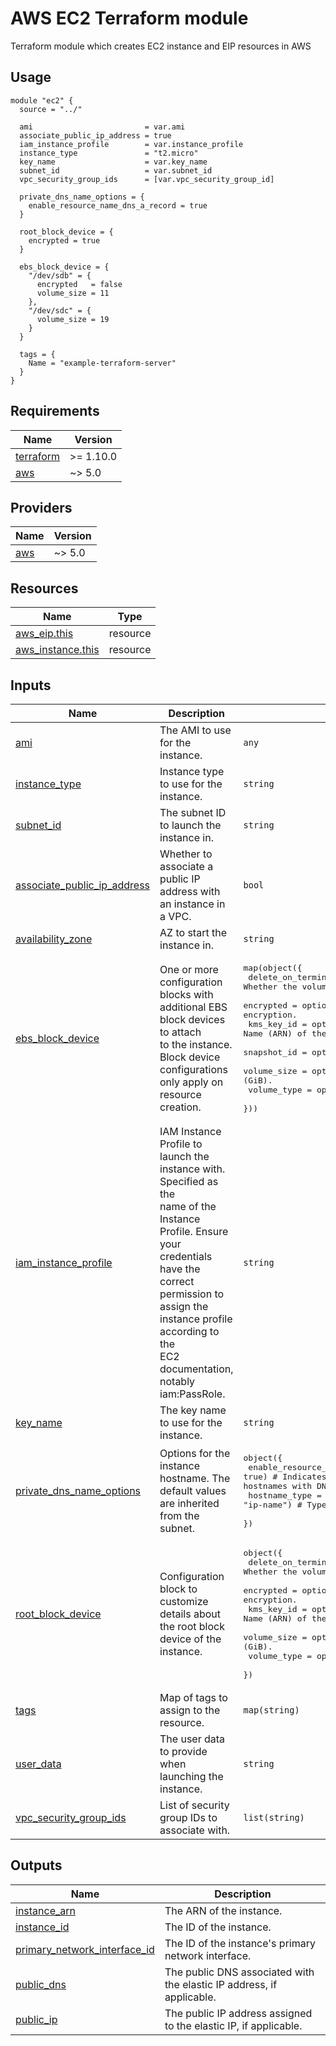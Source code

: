 <!-- BEGIN_TF_DOCS -->

# AWS EC2 Terraform module

Terraform module which creates EC2 instance and EIP resources in AWS

## Usage
```hcl
module "ec2" {
  source = "../"

  ami                         = var.ami
  associate_public_ip_address = true
  iam_instance_profile        = var.instance_profile
  instance_type               = "t2.micro"
  key_name                    = var.key_name
  subnet_id                   = var.subnet_id
  vpc_security_group_ids      = [var.vpc_security_group_id]

  private_dns_name_options = {
    enable_resource_name_dns_a_record = true
  }

  root_block_device = {
    encrypted = true
  }

  ebs_block_device = {
    "/dev/sdb" = {
      encrypted   = false
      volume_size = 11
    },
    "/dev/sdc" = {
      volume_size = 19
    }
  }

  tags = {
    Name = "example-terraform-server"
  }
}
```
## Requirements

| Name | Version |
|------|---------|
| <a name="requirement_terraform"></a> [terraform](#requirement\_terraform) | >= 1.10.0 |
| <a name="requirement_aws"></a> [aws](#requirement\_aws) | ~> 5.0 |
## Providers

| Name | Version |
|------|---------|
| <a name="provider_aws"></a> [aws](#provider\_aws) | ~> 5.0 |

## Resources

| Name | Type |
|------|------|
| [aws_eip.this](https://registry.terraform.io/providers/hashicorp/aws/latest/docs/resources/eip) | resource |
| [aws_instance.this](https://registry.terraform.io/providers/hashicorp/aws/latest/docs/resources/instance) | resource |
## Inputs

| Name | Description | Type | Default | Required |
|------|-------------|------|---------|:--------:|
| <a name="input_ami"></a> [ami](#input\_ami) | The AMI to use for the instance. | `any` | n/a | yes |
| <a name="input_instance_type"></a> [instance\_type](#input\_instance\_type) | Instance type to use for the instance. | `string` | n/a | yes |
| <a name="input_subnet_id"></a> [subnet\_id](#input\_subnet\_id) | The subnet ID to launch the instance in. | `string` | n/a | yes |
| <a name="input_associate_public_ip_address"></a> [associate\_public\_ip\_address](#input\_associate\_public\_ip\_address) | Whether to associate a public IP address with an instance in a VPC. | `bool` | `false` | no |
| <a name="input_availability_zone"></a> [availability\_zone](#input\_availability\_zone) | AZ to start the instance in. | `string` | `null` | no |
| <a name="input_ebs_block_device"></a> [ebs\_block\_device](#input\_ebs\_block\_device) | One or more configuration blocks with additional EBS block devices to attach <br>to the instance. Block device configurations only apply on resource creation. | <pre>map(object({<br>    delete_on_termination = optional(bool, true)    # Whether the volume should be destroyed on instance termination.<br>    encrypted             = optional(bool, true)    # Whether to enable volume encryption.<br>    kms_key_id            = optional(string, null)  # Amazon Resource Name (ARN) of the KMS Key to use when encrypting the volume. <br>    snapshot_id           = optional(string, null)  # Snapshot ID to mount.<br>    volume_size           = optional(string, null)  # Size of the volume in gibibytes (GiB).<br>    volume_type           = optional(string, "gp3") # Type of volume.<br>  }))</pre> | `{}` | no |
| <a name="input_iam_instance_profile"></a> [iam\_instance\_profile](#input\_iam\_instance\_profile) | IAM Instance Profile to launch the instance with. Specified as the <br>name of the Instance Profile. Ensure your credentials have the <br>correct permission to assign the instance profile according to the <br>EC2 documentation, notably iam:PassRole. | `string` | `null` | no |
| <a name="input_key_name"></a> [key\_name](#input\_key\_name) | The key name to use for the instance. | `string` | `null` | no |
| <a name="input_private_dns_name_options"></a> [private\_dns\_name\_options](#input\_private\_dns\_name\_options) | Options for the instance hostname. The default values are inherited from the subnet. | <pre>object({<br>    enable_resource_name_dns_a_record = optional(bool, true)        # Indicates whether to respond to DNS queries for instance hostnames with DNS A records.<br>    hostname_type                     = optional(string, "ip-name") # Type of hostname for Amazon EC2 instances.<br>  })</pre> | `{}` | no |
| <a name="input_root_block_device"></a> [root\_block\_device](#input\_root\_block\_device) | Configuration block to customize details about the root block device of the instance. | <pre>object({<br>    delete_on_termination = optional(bool, true)    # Whether the volume should be destroyed on instance termination.<br>    encrypted             = optional(bool, false)   # Whether to enable volume encryption.<br>    kms_key_id            = optional(string, null)  # Amazon Resource Name (ARN) of the KMS Key to use when encrypting the volume. <br>    volume_size           = optional(string, null)  # Size of the volume in gibibytes (GiB).<br>    volume_type           = optional(string, "gp3") # Type of volume.<br>  })</pre> | `{}` | no |
| <a name="input_tags"></a> [tags](#input\_tags) | Map of tags to assign to the resource. | `map(string)` | `{}` | no |
| <a name="input_user_data"></a> [user\_data](#input\_user\_data) | The user data to provide when launching the instance. | `string` | `null` | no |
| <a name="input_vpc_security_group_ids"></a> [vpc\_security\_group\_ids](#input\_vpc\_security\_group\_ids) | List of security group IDs to associate with. | `list(string)` | `[]` | no |
## Outputs

| Name | Description |
|------|-------------|
| <a name="output_instance_arn"></a> [instance\_arn](#output\_instance\_arn) | The ARN of the instance. |
| <a name="output_instance_id"></a> [instance\_id](#output\_instance\_id) | The ID of the instance. |
| <a name="output_primary_network_interface_id"></a> [primary\_network\_interface\_id](#output\_primary\_network\_interface\_id) | The ID of the instance's primary network interface. |
| <a name="output_public_dns"></a> [public\_dns](#output\_public\_dns) | The public DNS associated with the elastic IP address, if applicable. |
| <a name="output_public_ip"></a> [public\_ip](#output\_public\_ip) | The public IP address assigned to the elastic IP, if applicable. |

<!-- END_TF_DOCS -->